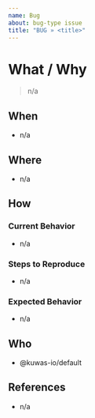 ```yaml
---
name: Bug
about: bug-type issue
title: "BUG » <title>"
---
```

<!--
# #####
# TERRAFORM LIFECYCLE MANAGED
# All changes will be overwritten
#####
-->
# What / Why #
> n/a

## When ##
* n/a

## Where ##
* n/a

## How ##

### Current Behavior ###
* n/a

### Steps to Reproduce ###
* n/a

### Expected Behavior ###
* n/a

## Who ##
* @kuwas-io/default

## References ##
* n/a

